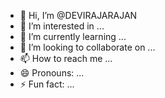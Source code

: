 - 👋 Hi, I’m @DEVIRAJARAJAN
- 👀 I’m interested in ...
- 🌱 I’m currently learning ...
- 💞️ I’m looking to collaborate on ...
- 📫 How to reach me ...
- 😄 Pronouns: ...
- ⚡ Fun fact: ...

<!---
DEVIRAJARAJAN/DEVIRAJARAJAN is a ✨ special ✨ repository because its `README.md` (this file) appears on your GitHub profile.
You can click the Preview link to take a look at your changes.
--->
